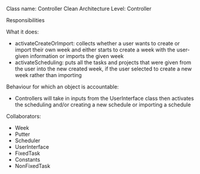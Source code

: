 Class name: Controller
Clean Architecture Level: Controller

Responsibilities

What it does: 
* activateCreateOrImport: collects whether a user wants to create or import their own week and either starts to create a week with the user-given information or imports the given week
* activateScheduling: puts all the tasks and projects that were given from the user into the new created week, if the user selected to create a new week rather than importing

Behaviour for which an object is accountable:
* Controllers will take in inputs from the UserInterface class then activates the scheduling and/or creating a new schedule or importing a schedule

Collaborators:
* Week
* Putter
* Scheduler
* UserInterface
* FixedTask
* Constants
* NonFixedTask